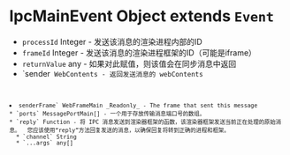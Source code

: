 # IpcMainEvent Object extends `Event`

* `processId` Integer - 发送该消息的渲染进程内部的ID
* `frameId` Integer - 发送该消息的渲染进程框架的ID（可能是iframe）
* `returnValue` any - 如果对此赋值，则该值会在同步消息中返回
* `sender<code> WebContents - 返回发送消息的 webContents</li>
<li><code>senderFrame` WebFrameMain _Readonly_ - The frame that sent this message
* `ports` MessagePortMain[] - 一个用于存放传输消息端口号的数组。
* `reply` Function - 将 IPC 消息发送到渲染器框架的函数，该渲染器框架发送当前正在处理的原始消息。  您应该使用“reply”方法回复发送的消息，以确保回复将转到正确的进程和框架。
  * `channel` String
  * `...args` any[]

